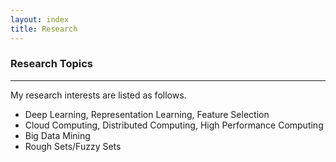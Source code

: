 ```yaml
---
layout: index
title: Research
---
```


### Research Topics
* * *

My research interests are listed as follows.
<!-- [deep
learning](http://en.wikipedia.org/wiki/Deep_learning), [data
mining](http://en.wikipedia.org/wiki/Data_mining), [cloud
computing](http://en.wikipedia.org/wiki/Cloud_computing), [granular
computing](http://en.wikipedia.org/wiki/Granular_computing), [rough
set](http://en.wikipedia.org/wiki/Rough_set).
-->

- Deep Learning, Representation Learning, Feature Selection
- Cloud Computing, Distributed Computing, High Performance Computing
- Big Data Mining
- Rough Sets/Fuzzy Sets